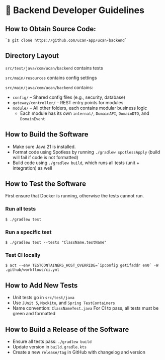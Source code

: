 <!--
backend-dev-docs.md
-->

# 💾 Backend Developer Guidelines

## How to Obtain Source Code:

    `$ git clone https://github.com/ucan-app/ucan-backend`

## Directory Layout

`src/test/java/com/ucan/backend` contains tests

`src/main/resources` contains config settings

`src/main/java/com/ucan/backend` contains:

- `config/` – Shared config files (e.g., security, database)
- `gateway/controller/` – REST entry points for modules
- `module/` – All other folders, each contains modular business logic
  - Each module has its own `internal/`, `DomainAPI`, `DomainDTO`, and `DomainEvent`

## How to Build the Software

- Make sure Java 21 is installed.
- Format code using Spotless by running `./gradlew spotlessApply` (build will fail if code is not formatted)
- Build code using `./gradlew build`, which runs all tests (unit + integration) as well

## How to Test the Software

First ensure that Docker is running, otherwise the tests cannot run.

### Run all tests

`$ ./gradlew test`

### Run a specific test

`$ ./gradlew test --tests "ClassName.testName"`

### Test CI locally

`` $ act --env TESTCONTAINERS_HOST_OVERRIDE=`ipconfig getifaddr en0` -W .github/workflows/ci.yml ``

## How to Add New Tests

- Unit tests go in `src/test/java`
- Use `JUnit 5`, `Mockito`, and `Spring TestContainers`
- Name convention: `ClassNameTest.java`
  For CI to pass, all tests must be green and formatted

## How to Build a Release of the Software

- Ensure all tests pass: `./gradlew build`
- Update version in `build.gradle.kts`
- Create a new `release/tag` in GitHub with changelog and version
